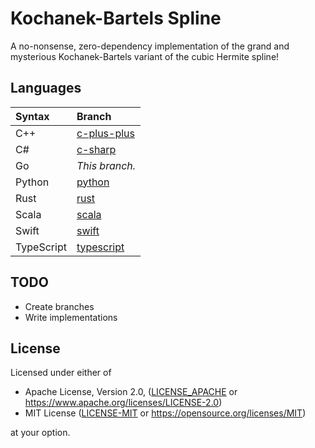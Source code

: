 # Kochanek-Bartels Spline

A no-nonsense, zero-dependency implementation of the grand and mysterious Kochanek-Bartels variant of the cubic Hermite spline!

## Languages

| Syntax     | Branch                                                                  |
| :--------- | :---------------------------------------------------------------------- |
| C++        | [c-plus-plus](https://github.com/allen-woods/kbspline/tree/c-plus-plus) |
| C#         | [c-sharp](https://github.com/allen-woods/kbspline/tree/c-sharp)         |
| Go         | _This branch._                                                          |
| Python     | [python](https://github.com/allen-woods/kbspline/tree/python)           |
| Rust       | [rust](https://github.com/allen-woods/kbspline/tree/rust)               |
| Scala      | [scala](https://github.com/allen-woods/kbspline/tree/scala)             |
| Swift      | [swift](https://github.com/allen-woods/kbspline/tree/swift)             |
| TypeScript | [typescript](https://github.com/allen-woods/kbspline/tree/typescript)   |

## TODO

- Create branches
- Write implementations

## License

Licensed under either of

- Apache License, Version 2.0, ([LICENSE_APACHE](LICENSES/LICENSE-APACHE) or <https://www.apache.org/licenses/LICENSE-2.0>)
- MIT License ([LICENSE-MIT](LICENSES/LICENSE-MIT) or <https://opensource.org/licenses/MIT>)

at your option.

